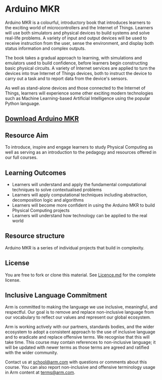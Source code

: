 # Arduino MKR
Arduino MKR is a colourful, introductory book that introduces learners to the exciting world of microcontrollers and the Internet of Things. Learners will use both simulators and physical devices to build systems and solve real-life problems. A variety of input and output devices will be used to receive instruction from the user, sense the environment, and display both status information and complex outputs.

The book takes a gradual approach to learning, with simulations and emulators used to build confidence, before learners begin constructing basic physical circuits. A variety of Internet services are applied to turn the devices into true Internet of Things devices, both to instruct the device to carry out a task and to report data from the device's sensors.

As well as stand-alone devices and those connected to the Internet of Things, learners will experience some other exciting modern technologies such as Machine Learning-based Artificial Intelligence using the popular Python language.

## [Download Arduino MKR](https://github.com/arm-university/ASP_Arduino-MKR/archive/refs/heads/main.zip)

## Resource Aim
To introduce, inspire and engage learners to study Physical Computing as well as serving as an introduction to the pedagogy and resources offered in our full courses.

## Learning Outcomes
- Learners will understand and apply the fundamental computational techniques to solve contextualised problems
- Learners will apply computational techniques including abstraction, decomposition logic and algorithms
- Learners will become more confident in using the Arduino MKR to build Physical Computing projects
- Learners will understand how technology can be applied to the real world
  
## Resource structure
Arduino MKR is a series of individual projects that build in complexity.

## License
You are free to fork or clone this material. See [Licence.md](https://github.com/arm-university/ASP_Arduino-MKR/blob/main/License.md) for the complete license.

## Inclusive Language Commitment
Arm is committed to making the language we use inclusive, meaningful, and respectful. Our goal is to remove and replace non-inclusive language from our vocabulary to reflect our values and represent our global ecosystem.

Arm is working actively with our partners, standards bodies, and the wider ecosystem to adopt a consistent approach to the use of inclusive language and to eradicate and replace offensive terms. We recognise that this will take time. This course may contain references to non-inclusive language; it will be updated with newer terms as those terms are agreed and ratified with the wider community.

Contact us at school@arm.com with questions or comments about this course. You can also report non-inclusive and offensive terminology usage in Arm content at terms@arm.com.
